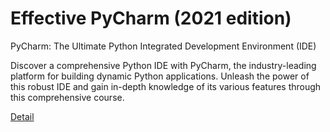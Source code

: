 # Effective PyCharm (2021 edition)

PyCharm: The Ultimate Python Integrated Development Environment (IDE)

Discover a comprehensive Python IDE with PyCharm, the industry-leading platform for building dynamic Python applications. Unleash the power of this robust IDE and gain in-depth knowledge of its various features through this comprehensive course. 

[Detail](https://eduitfree.com/courses/effective-pycharm-2021-edition)